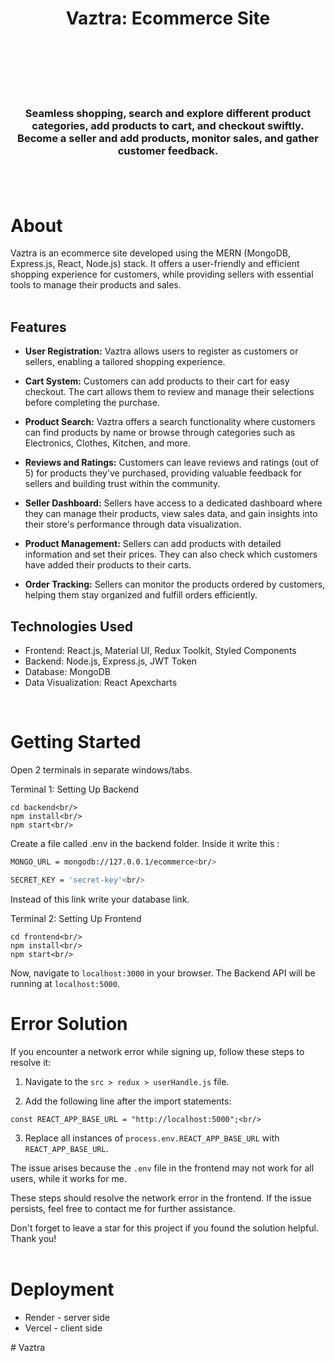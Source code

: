 <h1 align="center">
    Vaztra: Ecommerce Site<br/><br/><br/><br/>
</h1>

<h3 align="center">
Seamless shopping, search and explore different product categories, add products to cart, and checkout swiftly. <br>
Become a seller and add products, monitor sales, and gather customer feedback.<br/><br/>
</h3>

<br>


# About

Vaztra is an ecommerce site developed using the MERN (MongoDB, Express.js, React, Node.js) stack. It offers a user-friendly and efficient shopping experience for customers, while providing sellers with essential tools to manage their products and sales.<br/><br/>

## Features

- **User Registration:** Vaztra allows users to register as customers or sellers, enabling a tailored shopping experience.<br/>

- **Cart System:** Customers can add products to their cart for easy checkout. The cart allows them to review and manage their selections before completing the purchase.<br/>

- **Product Search:** Vaztra offers a search functionality where customers can find products by name or browse through categories such as Electronics, Clothes, Kitchen, and more.<br/>

- **Reviews and Ratings:** Customers can leave reviews and ratings (out of 5) for products they've purchased, providing valuable feedback for sellers and building trust within the community.<br/>

- **Seller Dashboard:** Sellers have access to a dedicated dashboard where they can manage their products, view sales data, and gain insights into their store's performance through data visualization.<br/>

- **Product Management:** Sellers can add products with detailed information and set their prices. They can also check which customers have added their products to their carts.<br/>

- **Order Tracking:** Sellers can monitor the products ordered by customers, helping them stay organized and fulfill orders efficiently.<br/>

## Technologies Used

- Frontend: React.js, Material UI, Redux Toolkit, Styled Components<br/>
- Backend: Node.js, Express.js, JWT Token<br/>
- Database: MongoDB<br/>
- Data Visualization: React Apexcharts<br/>

<br>

# Getting Started
Open 2 terminals in separate windows/tabs.<br/>

Terminal 1: Setting Up Backend <br/>
```sh<br/>
cd backend<br/>
npm install<br/>
npm start<br/>
```

Create a file called .env in the backend folder.
Inside it write this :<br/>

```sh
MONGO_URL = mongodb://127.0.0.1/ecommerce<br/>

SECRET_KEY = 'secret-key'<br/>
```
Instead of this link write your database link.<br/>

Terminal 2: Setting Up Frontend<br/>
```sh<br/>
cd frontend<br/>
npm install<br/>
npm start<br/>
```
Now, navigate to `localhost:3000` in your browser. 
The Backend API will be running at `localhost:5000`.
<br>
# Error Solution

If you encounter a network error while signing up, follow these steps to resolve it:<br/>

1. Navigate to the `src > redux > userHandle.js` file.<br/>

2. Add the following line after the import statements:<br/>

```javascript<br/>
const REACT_APP_BASE_URL = "http://localhost:5000";<br/>
```

3. Replace all instances of `process.env.REACT_APP_BASE_URL` with `REACT_APP_BASE_URL`.<br/>

The issue arises because the `.env` file in the frontend may not work for all users, while it works for me.<br/>

These steps should resolve the network error in the frontend. If the issue persists, feel free to contact me for further assistance.<br/>

Don't forget to leave a star for this project if you found the solution helpful. Thank you!<br/><br/>

# Deployment
* Render - server side
* Vercel - client side

#   V a z t r a 
 
 
